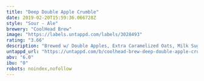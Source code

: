 ```yaml
---
title: "Deep Double Apple Crumble"
date: 2019-02-20T15:59:36.066728Z
style: "Sour - Ale"
brewery: "CoolHead Brew"
image: "https://labels.untappd.com/labels/3028493"
rating: "3.66"
description: "Brewed w/ Double Apples, Extra Caramelized Oats, Milk Sugar & Cinnamon"
untappd_url: "https://untappd.com/b/coolhead-brew-deep-double-apple-crumble/3028493"
abv: "6.0"
ibu: "0"
robots: noindex,nofollow
---
```

